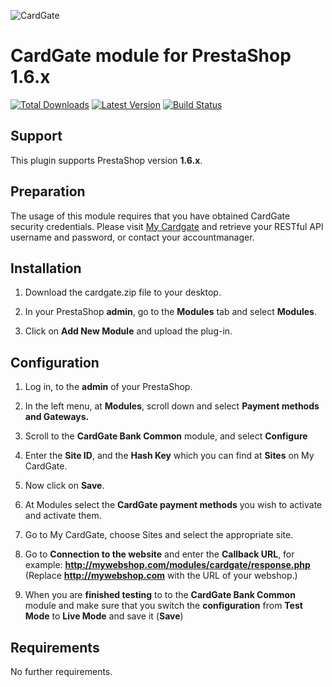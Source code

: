 ![CardGate](https://cdn.curopayments.net/thumb/200/logos/cardgate.png)

# CardGate module for PrestaShop 1.6.x

[![Total Downloads](https://img.shields.io/packagist/dt/cardgate/prestashop16.svg)](https://packagist.org/packages/cardgate/prestashop16)
[![Latest Version](https://img.shields.io/packagist/v/cardgate/prestashop16.svg)](https://github.com/cardgate/prestashop16/releases)
[![Build Status](https://travis-ci.org/cardgate/prestashop16.svg?branch=master)](https://travis-ci.org/cardgate/prestashop16)

## Support

This plugin supports PrestaShop version **1.6.x**.

## Preparation

The usage of this module requires that you have obtained CardGate security credentials.
Please visit [My Cardgate](https://my.cardgate.com/) and retrieve your RESTful API username and password, or contact your accountmanager.

## Installation

1. Download the cardgate.zip file to your desktop.

2. In your PrestaShop **admin**, go to the **Modules** tab and select **Modules**.

4. Click on **Add New Module** and upload the plug-in.

## Configuration

1. Log in, to the **admin** of your PrestaShop.

2. In the left menu, at **Modules**, scroll down and select **Payment methods and Gateways.**

3. Scroll to the **CardGate Bank Common** module, and select **Configure**

4. Enter the **Site ID**, and the **Hash Key** which you can find at **Sites** on My CardGate.

6. Now click on **Save**.

7. At Modules select the **CardGate payment methods** you wish to activate and activate them.

8. Go to My CardGate, choose Sites and select the appropriate site.

9. Go to **Connection to the website** and enter the **Callback URL**, for example:
   **http://mywebshop.com/modules/cardgate/response.php**
   (Replace **http://mywebshop.com** with the URL of your webshop.)

10. When you are **finished testing** to to the **CardGate Bank Common** module and make 
   sure that you switch the **configuration** from **Test Mode** to **Live Mode** and save it (**Save**)

## Requirements

No further requirements.
